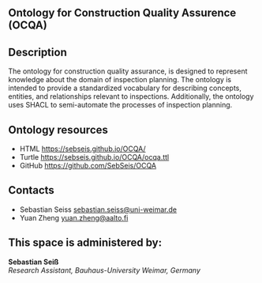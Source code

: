 ## Ontology for Construction Quality Assurence (OCQA)

## Description
The ontology for construction quality assurance, is designed to represent knowledge about the domain of inspection planning. The ontology is intended to provide a standardized vocabulary for describing concepts, entities, and relationships relevant to inspections. Additionally, the ontology uses SHACL to semi-automate the processes of inspection planning.

## Ontology resources
* HTML      https://sebseis.github.io/OCQA/
* Turtle    https://sebseis.github.io/OCQA/ocqa.ttl
* GitHub    https://github.com/SebSeis/OCQA

## Contacts
* Sebastian Seiss <sebastian.seiss@uni-weimar.de>
* Yuan Zheng <yuan.zheng@aalto.fi>


## This space is administered by:  
**Sebastian Seiß**  
*Research Assistant, Bauhaus-University Weimar, Germany*  
